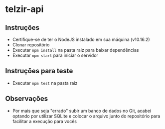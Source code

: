 # telzir-api

## Instruções
- Certifique-se de ter o NodeJS instalado em sua máquina (v10.16.2)
- Clonar repositório
- Executar ```npm install``` na pasta raiz para baixar dependências
- Executar ```npm start``` para iniciar o servidor

## Instruções para teste
- Executar ```npm test``` na pasta raiz

## Observações
- Por mais que seja "errado" subir um banco de dados no Git, acabei optando por utilizar SQLite e colocar o arquivo junto do repositório para facilitar a execução para vocês
